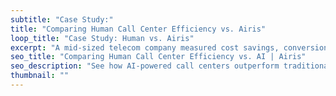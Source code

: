 ```yaml
---
subtitle: "Case Study:"
title: "Comparing Human Call Center Efficiency vs. Airis"
loop_title: "Case Study: Human vs. Airis"
excerpt: "A mid-sized telecom company measured cost savings, conversions, and efficiency by comparing its 40-agent call center to Airis. See how AI solutions outperformed traditional methods, significantly boosting ROI and reducing operational costs."
seo_title: "Comparing Human Call Center Efficiency vs. AI | Airis"
seo_description: "See how AI-powered call centers outperform traditional human-operated systems in cost, efficiency, and lead conversion. Discover the benefits of AI automation."
thumbnail: ""
---
```


